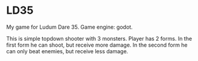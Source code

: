 # LD35
My game for Ludum Dare 35. Game engine: godot.

This is simple topdown shooter with 3 monsters. Player has 2 forms. In the first form he can shoot, but receive more damage. In the second form he can only beat enemies, but receive less damage.